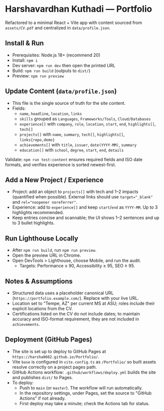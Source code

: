 # Harshavardhan Kuthadi — Portfolio

Refactored to a minimal React + Vite app with content sourced from `assets/CV.pdf` and centralized in `data/profile.json`.

## Install & Run
- Prerequisites: Node.js 18+ (recommend 20)
- Install: `npm i`
- Dev server: `npm run dev` then open the printed URL
- Build: `npm run build` (outputs to `dist/`)
- Preview: `npm run preview`

## Update Content (`data/profile.json`)
- This file is the single source of truth for the site content.
- Fields:
  - `name`, `headline`, `location`, `links`
  - `skills` grouped as `Languages`, `Frameworks/Tools`, `Cloud/Databases`
  - `experience[]` with `company`, `role`, `location`, `start`, `end`, `highlights[]`, `tech[]`
  - `projects[]` with `name`, `summary`, `tech[]`, `highlights[]`, `links{repo,demo}`
  - `achievements[]` with `title`, `issuer`, `date(YYYY-MM)`, `summary`
  - `education[]` with `school`, `degree`, `start`, `end`, `details`

Validate: `npm run test:content` ensures required fields and ISO date formats, and verifies experience is sorted newest-first.

## Add a New Project / Experience
- Project: add an object to `projects[]` with tech and 1–2 impacts (quantified when possible). External links should use `target="_blank"` and `rel="noopener noreferrer"`.
- Experience: add to `experience[]` and keep `start`/`end` as `YYYY-MM`. Up to 3 highlights recommended.
- Keep entries concise and scannable; the UI shows 1–2 sentences and up to 3 bullet highlights.

## Run Lighthouse Locally
- After `npm run build`, run `npm run preview`.
- Open the preview URL in Chrome.
- Open DevTools > Lighthouse, choose Mobile, and run the audit.
  - Targets: Performance ≥ 90, Accessibility ≥ 95, SEO ≥ 95.

## Notes & Assumptions
- Structured data uses a placeholder canonical URL (`https://portfolio.example.com/`). Replace with your live URL.
- Location set to "Tempe, AZ" per current MS at ASU; roles include their explicit locations from the CV.
- Certifications listed on the CV do not include dates; to maintain accuracy and ISO-format requirement, they are not included in `achievements`.

## Deployment (GitHub Pages)
- The site is set up to deploy to GitHub Pages at `https://harsha0602.github.io/Portfolio/`.
- Vite `base` is configured in `vite.config.ts` as `/Portfolio/` so built assets resolve correctly on a project pages path.
- GitHub Actions workflow: `.github/workflows/deploy.yml` builds the site and publishes `dist/` to Pages.
- To deploy:
  - Push to `main` (or `master`). The workflow will run automatically.
  - In the repository settings, under Pages, set the source to "GitHub Actions" if not already.
  - First deploy may take a minute; check the Actions tab for status.
